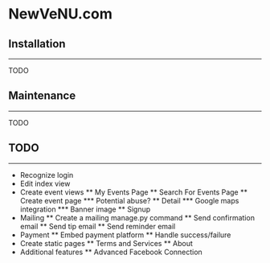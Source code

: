 # NewVeNU.com

## Installation
---
TODO

## Maintenance
---
TODO

## TODO
---
* Recognize login
* Edit index view
* Create event views
** My Events Page
** Search For Events Page
** Create event page
*** Potential abuse?
** Detail
*** Google maps integration
*** Banner image
** Signup
* Mailing
** Create a mailing manage.py command
** Send confirmation email
** Send tip email
** Send reminder email
* Payment
** Embed payment platform
** Handle success/failure
* Create static pages
** Terms and Services
** About
* Additional features
** Advanced Facebook Connection
